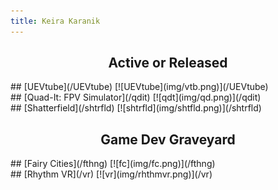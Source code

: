 ```yaml
---
title: Keira Karanik
---
```

<h2 style="text-align: center;">Active or Released</h2>
<div class="row" markdown="1">
<div class="coler" markdown="1">
## [UEVtube](/UEVtube)
[![UEVtube](img/vtb.png)](/UEVtube)
</div>
<div class="coler" markdown="1">
## [Quad-It: FPV Simulator](/qdit)
[![qdt](img/qd.png)](/qdit)
</div>
<div class="coler" markdown="1">
## [Shatterfield](/shtrfld)
[![shtrfld](img/shtfld.png)](/shtrfld)
</div>
</div>
<h2 style="text-align: center;">Game Dev Graveyard</h2>
<div class="row" markdown="1">
<div class="coler" markdown="1">
## [Fairy Cities](/fthng)
[![fc](img/fc.png)](/fthng)
</div>
<div class="coler" markdown="1">
## [Rhythm VR](/vr)
[![vr](img/rhthmvr.png)](/vr)
</div>
</div>

